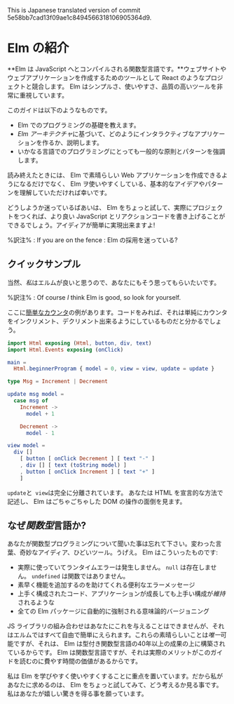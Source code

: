This is Japanese translated version of commit 5e58bb7cad13f09ae1c8494566318106905364d9.

# Elm の紹介

**Elm は JavaScript へとコンパイルされる関数型言語です。**ウェブサイトやウェブアプリケーションを作成するためのツールとして React のようなプロジェクトと競合します。  Elm はシンプルさ、使いやすさ、品質の高いツールを非常に重視しています。

このガイドは以下のようなものです。

  - Elm でのプログラミングの基礎を教えます。
  - *Elm アーキテクチャ*に基づいて、どのようにインタラクティブなアプリケーションを作るか、説明します。
  - いかなる言語でのプログラミングにとっても一般的な原則とパターンを強調します。

読み終えたときには、 Elm で素晴らしい Web アプリケーションを作成できるようになるだけでなく、 Elm ヲ使いやすくしている、基本的なアイデアやパターンを理解していただければ幸いです。

どうしようか迷っているばあいは、 Elm をちょっと試して、実際にプロジェクトをつくれば、より良い JavaScript とリアクションコードを書き上げることができるでしょう。アイディアが簡単に実現出来ますよ!

%訳注% : If you are on the fence : Elm の採用を迷っている?

## クイックサンプル

当然、*私*はエルムが良いと思うので、あなたにもそう思ってもらいたいです。

%訳注% : Of course *I* think Elm is good, so look for yourself. 

ここに[簡単なカウンタ](http://elm-lang.org/examples/buttons)の例があります。コードをみれば、それは単純にカウンタをインクリメント、デクリメント出来るようにしているものだと分かるでしょう。

```elm
import Html exposing (Html, button, div, text)
import Html.Events exposing (onClick)

main =
  Html.beginnerProgram { model = 0, view = view, update = update }

type Msg = Increment | Decrement

update msg model =
  case msg of
    Increment ->
      model + 1

    Decrement ->
      model - 1

view model =
  div []
    [ button [ onClick Decrement ] [ text "-" ]
    , div [] [ text (toString model) ]
    , button [ onClick Increment ] [ text "+" ]
    ]
```

`update`と` view`は完全に分離されています。 あなたは HTML を宣言的な方法で記述し、 Elm はごちゃごちゃした DOM の操作の面倒を見ます。

## なぜ*関数型*言語か?

あなたが関数型プログラミングについて聞いた事は忘れて下さい。変わった言葉、奇妙なアイディア、ひどいツール。うげえ。 Elm はこういったものです:

  - 実際に使っていてランタイムエラーは発生しません。 `null` は存在しません。 `undefined` は関数ではありません。
  - 素早く機能を追加するのを助けてくれる便利なエラーメッセージ
  - 上手く構成されたコード、アプリケーションが成長しても上手い構成が*維持*されるような
  - 全ての Elm パッケージに自動的に強制される意味論的バージョニング
  
JS ライブラリの組み合わせはあなたにこれを与えることはできませんが、それはエルムではすべて自由で簡単にえられます。これらの素晴らしいことは*唯一*可能ですが、それは、 Elm は型付き関数型言語の40年以上の成果の上に構築されているからです。 Elm は関数型言語ですが、それは実際のメリットがこのガイドを読むのに費やす時間の価値があるからです。

私は Elm を学びやすく使いやすくすることに重点を置いています。だから私があなたに求めるのは、 Elm をちょっと試してみて、どう考えるか見る事です。私はあなたが嬉しい驚きを得る事を願っています。
